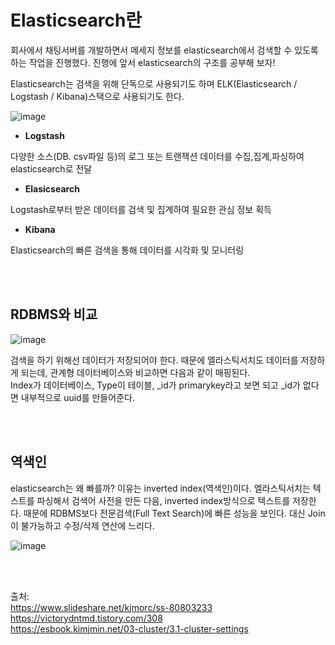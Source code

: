 # Elasticsearch란

회사에서 채팅서버를 개발하면서 메세지 정보를 elasticsearch에서 검색할 수 있도록 하는 작업을 진행했다. 
진행에 앞서 elasticsearch의 구조를 공부해 보자!

Elasticsearch는 검색을 위해 단독으로 사용되기도 하며 ELK(Elasticsearch / Logstash / Kibana)스택으로 사용되기도 한다. 

![image](https://user-images.githubusercontent.com/45115557/204536678-8e17b4a2-0332-4183-958c-ac673be76c35.png)


* **Logstash**

다양한 소스(DB. csv파일 등)의 로그 또는 트랜잭션 데이터를 수집,집계,파싱하여 elasticsearch로 전달

* **Elasicsearch**

Logstash로부터 받은 데이터를 검색 및 집계하여 필요한 관심 정보 획득

* **Kibana**

Elasticsearch의 빠른 검색을 통해 데이터를 시각화 및 모니터링

</br></br>

## RDBMS와 비교

![image](https://user-images.githubusercontent.com/45115557/204537397-3d0c6f4d-8e4b-4c02-a5f9-a47e015a7682.png)

검색을 하기 위해선 데이터가 저장되어야 한다. 때문에 엘라스틱서치도 데이터를 저장하게 되는데, 관계형 데이터베이스와 비교하면 다음과 같이 매핑된다.    
Index가 데이터베이스, Type이 테이블, _id가 primarykey라고 보면 되고 _id가 없다면 내부적으로 uuid를 만들어준다. 

</br></br>

## 역색인

elasticsearch는 왜 빠를까? 이유는 inverted index(역색인)이다. 
엘라스틱서치는 텍스트를 파싱해서 검색어 사전을 만든 다음, inverted index방식으로 텍스트를 저장한다. 때문에 RDBMS보다 전문검색(Full Text Search)에 빠른 성능을 보인다. 대신 Join이 불가능하고 수정/삭제 연산에 느리다. 

![image](https://user-images.githubusercontent.com/45115557/204538519-2661fde4-4729-4b30-811b-7f67bada808f.png)

</br></br>


 
출처:   
https://www.slideshare.net/kjmorc/ss-80803233   
https://victorydntmd.tistory.com/308   
https://esbook.kimjmin.net/03-cluster/3.1-cluster-settings
